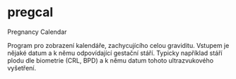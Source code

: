 # pregcal
Pregnancy Calendar

Program pro zobrazení kalendáře, zachycujícího celou graviditu. Vstupem je nějaké datum a k němu odpovídající gestační stáří. Typicky například stáří plodu dle biometrie (CRL, BPD) a k němu datum tohoto ultrazvukového vyšetření.
